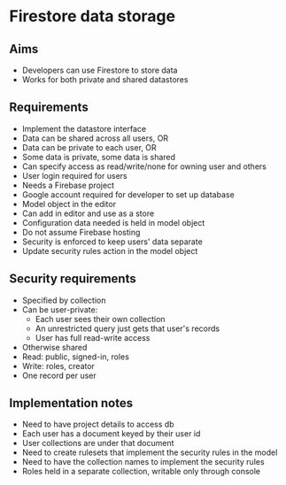 Firestore data storage
======================

Aims
----

- Developers can use Firestore to store data
- Works for both private and shared datastores


Requirements
------------


- Implement the datastore interface
- Data can be shared across all users, OR
- Data can be private to each user, OR
- Some data is private, some data is shared
- Can specify access as read/write/none for owning user and others
- User login required for users
- Needs a Firebase project
- Google account required for developer to set up database
- Model object in the editor
- Can add in editor and use as a store
- Configuration data needed is held in model object
- Do not assume Firebase hosting
- Security is enforced to keep users' data separate
- Update security rules action in the model object

Security requirements
---------------------

- Specified by collection
- Can be user-private: 
  - Each user sees their own collection
  - An unrestricted query just gets that user's records
  - User has full read-write access
- Otherwise shared
- Read: public, signed-in, roles
- Write: roles, creator
- One record per user


Implementation notes
--------------------

- Need to have project details to access db
- Each user has a document keyed by their user id
- User collections are under that document
- Need to create rulesets that implement the security rules in the model
- Need to have the collection names to implement the security rules
- Roles held in a separate collection, writable only through console